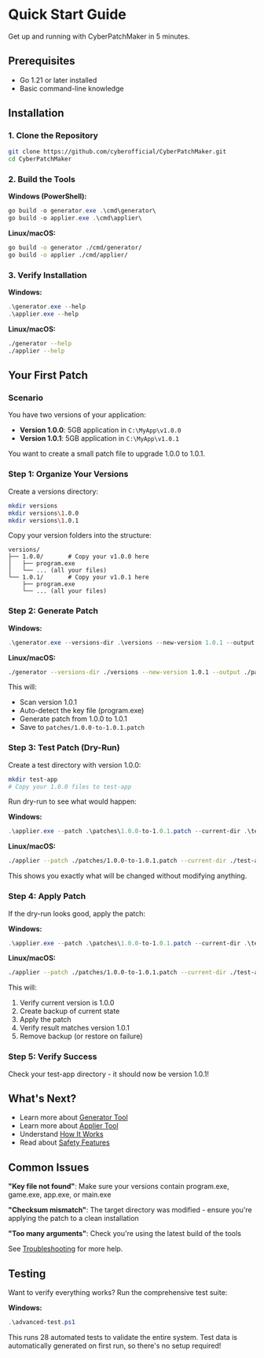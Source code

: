 # Quick Start Guide

Get up and running with CyberPatchMaker in 5 minutes.

## Prerequisites

- Go 1.21 or later installed
- Basic command-line knowledge

## Installation

### 1. Clone the Repository

```bash
git clone https://github.com/cyberofficial/CyberPatchMaker.git
cd CyberPatchMaker
```

### 2. Build the Tools

**Windows (PowerShell):**
```powershell
go build -o generator.exe .\cmd\generator\
go build -o applier.exe .\cmd\applier\
```

**Linux/macOS:**
```bash
go build -o generator ./cmd/generator/
go build -o applier ./cmd/applier/
```

### 3. Verify Installation

**Windows:**
```powershell
.\generator.exe --help
.\applier.exe --help
```

**Linux/macOS:**
```bash
./generator --help
./applier --help
```

## Your First Patch

### Scenario

You have two versions of your application:
- **Version 1.0.0**: 5GB application in `C:\MyApp\v1.0.0`
- **Version 1.0.1**: 5GB application in `C:\MyApp\v1.0.1`

You want to create a small patch file to upgrade 1.0.0 to 1.0.1.

### Step 1: Organize Your Versions

Create a versions directory:

```bash
mkdir versions
mkdir versions\1.0.0
mkdir versions\1.0.1
```

Copy your version folders into the structure:

```
versions/
├── 1.0.0/       # Copy your v1.0.0 here
│   ├── program.exe
│   └── ... (all your files)
└── 1.0.1/       # Copy your v1.0.1 here
    ├── program.exe
    └── ... (all your files)
```

### Step 2: Generate Patch

**Windows:**
```powershell
.\generator.exe --versions-dir .\versions --new-version 1.0.1 --output .\patches
```

**Linux/macOS:**
```bash
./generator --versions-dir ./versions --new-version 1.0.1 --output ./patches
```

This will:
- Scan version 1.0.1
- Auto-detect the key file (program.exe)
- Generate patch from 1.0.0 to 1.0.1
- Save to `patches/1.0.0-to-1.0.1.patch`

### Step 3: Test Patch (Dry-Run)

Create a test directory with version 1.0.0:

```bash
mkdir test-app
# Copy your 1.0.0 files to test-app
```

Run dry-run to see what would happen:

**Windows:**
```powershell
.\applier.exe --patch .\patches\1.0.0-to-1.0.1.patch --current-dir .\test-app --dry-run
```

**Linux/macOS:**
```bash
./applier --patch ./patches/1.0.0-to-1.0.1.patch --current-dir ./test-app --dry-run
```

This shows you exactly what will be changed without modifying anything.

### Step 4: Apply Patch

If the dry-run looks good, apply the patch:

**Windows:**
```powershell
.\applier.exe --patch .\patches\1.0.0-to-1.0.1.patch --current-dir .\test-app --verify
```

**Linux/macOS:**
```bash
./applier --patch ./patches/1.0.0-to-1.0.1.patch --current-dir ./test-app --verify
```

This will:
1. Verify current version is 1.0.0
2. Create backup of current state
3. Apply the patch
4. Verify result matches version 1.0.1
5. Remove backup (or restore on failure)

### Step 5: Verify Success

Check your test-app directory - it should now be version 1.0.1!

## What's Next?

- Learn more about [Generator Tool](generator-guide.md)
- Learn more about [Applier Tool](applier-guide.md)
- Understand [How It Works](how-it-works.md)
- Read about [Safety Features](backup-rollback.md)

## Common Issues

**"Key file not found"**: Make sure your versions contain program.exe, game.exe, app.exe, or main.exe

**"Checksum mismatch"**: The target directory was modified - ensure you're applying the patch to a clean installation

**"Too many arguments"**: Check you're using the latest build of the tools

See [Troubleshooting](troubleshooting.md) for more help.

## Testing

Want to verify everything works? Run the comprehensive test suite:

**Windows:**
```powershell
.\advanced-test.ps1
```

This runs 28 automated tests to validate the entire system. Test data is automatically generated on first run, so there's no setup required!

